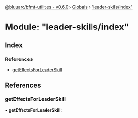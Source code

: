 [@bluuarc/bfmt-utilities - v0.6.0](../README.md) › [Globals](../globals.md) › ["leader-skills/index"](_leader_skills_index_.md)

# Module: "leader-skills/index"

## Index

### References

* [getEffectsForLeaderSkill](_leader_skills_index_.md#geteffectsforleaderskill)

## References

###  getEffectsForLeaderSkill

• **getEffectsForLeaderSkill**:
